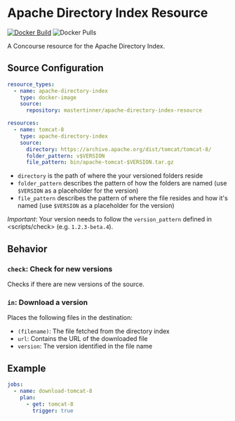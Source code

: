 # Apache Directory Index Resource

[![Docker Build](https://img.shields.io/docker/cloud/build/mastertinner/apache-directory-index-resource.svg?style=flat-square)](https://hub.docker.com/r/mastertinner/apache-directory-index-resource)
![Docker Pulls](https://img.shields.io/docker/pulls/mastertinner/apache-directory-index-resource.svg?style=flat-square)

A Concourse resource for the Apache Directory Index.

## Source Configuration

```yaml
resource_types:
  - name: apache-directory-index
    type: docker-image
    source:
      repository: mastertinner/apache-directory-index-resource

resources:
  - name: tomcat-8
    type: apache-directory-index
    source:
      directory: https://archive.apache.org/dist/tomcat/tomcat-8/
      folder_pattern: v$VERSION
      file_pattern: bin/apache-tomcat-$VERSION.tar.gz
```

- `directory` is the path of where the your versioned folders reside
- `folder_pattern` describes the pattern of how the folders are named (use `$VERSION` as a placeholder for the version)
- `file_pattern` describes the pattern of where the file resides and how it's named (use `$VERSION` as a placeholder for the version)

_Important_: Your version needs to follow the `version_pattern` defined in <scripts/check> (e.g. `1.2.3-beta.4`).

## Behavior

### `check`: Check for new versions

Checks if there are new versions of the source.

### `in`: Download a version

Places the following files in the destination:

- `(filename)`: The file fetched from the directory index
- `url`: Contains the URL of the downloaded file
- `version`: The version identified in the file name

## Example

```yaml
jobs:
  - name: download-tomcat-8
    plan:
      - get: tomcat-8
        trigger: true
```
